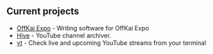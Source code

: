 ## Current projects

- [OffKai Expo](https://github.com/OffKai) - Writing software for OffKai Expo
- [Hive](https://github.com/killbasa/hive) - YouTube channel archiver.
- [vt](https://github.com/killbasa/vt) - Check live and upcoming YouTube streams from your terminal
